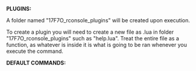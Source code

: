 **PLUGINS:**

A folder named "17F7O_rconsole_plugins" will be created upon execution.

To create a plugin you will need to create a new file as .lua in folder "17F7O_rconsole_plugins" such as "help.lua".
Treat the entire file as a function, as whatever is inside it is what is going to be ran whenever you execute the command.


**DEFAULT COMMANDS:**
